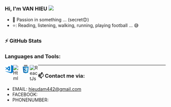 ### Hi, I'm VAN HIEU <img src="https://media.giphy.com/media/hvRJCLFzcasrR4ia7z/giphy.gif" width="25px">   


- 🔭 Passion in something ... (secret😊)
- ⭐: Reading, listening, walking, running, playing football ... 😅

### :zap: GitHub Stats

### Languages and Tools:
<img align="left" alt="Visual Studio Code" width="26px" src="https://raw.githubusercontent.com/github/explore/80688e429a7d4ef2fca1e82350fe8e3517d3494d/topics/visual-studio-code/visual-studio-code.png" />
<img align="left" alt="Html" width="26px" src="https://www.freeiconspng.com/uploads/html5-icon-1.png" /> 
<img align="left" alt="Css" width="26px" src="https://raw.githubusercontent.com/github/explore/6c6508f34230f0ac0d49e847a326429eefbfc030/topics/css/css.png" /> 
<img align="left" alt="ReactJs" width="26px" src="https://w7.pngwing.com/pngs/452/495/png-transparent-react-javascript-angularjs-ionic-github-text-logo-symmetry.png" /> 

---

### 📫 Contact me via:
- EMAIL: hieudam442@gmail.com
- FACEBOOK:
- PHONENUMBER:
